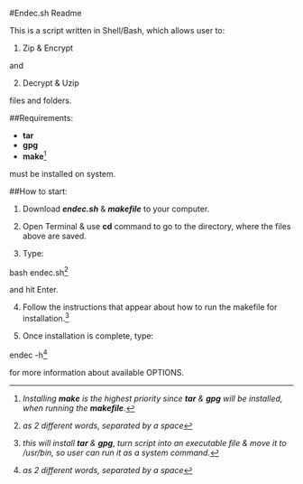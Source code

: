 #Endec.sh Readme

This is a script written in Shell/Bash, which allows user to:

1. Zip & Encrypt

and

2. Decrypt & Uzip

files and folders.

##Requirements:

- **tar**
- **gpg** 
- **make**[^3]

must be installed on system.

##How to start:

1. Download ***endec.sh*** & ***makefile*** to your computer.

2. Open Terminal & use **cd** command to go to the directory, where the files above are saved.

3. Type: 

bash endec.sh[^1]

and hit Enter.

4. Follow the instructions that appear about how to run the makefile for installation.[^2]

5. Once installation is complete, type:

endec -h[^1]

for more information about available OPTIONS.

[^1]: *as 2 different words, separated by a space*

[^2]: *this will install **tar** & **gpg**, turn script into an executable file & move it to /usr/bin, so user can run it as a system command.*

[^3]: *Installing ***make*** is the highest priority since ***tar*** & ***gpg*** will be installed, when running the ***makefile***.*

